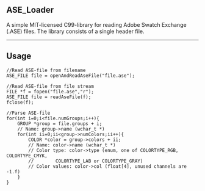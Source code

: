 ## ASE_Loader

A simple MIT-licensed C99-library for reading Adobe Swatch Exchange (.ASE) files.
The library consists of a single header file.

----------------

## Usage

```
//Read ASE-file from filename
ASE_FILE file = openAndReadAseFile("file.ase");

//Read ASE-file from file stream
FILE *f = fopen("file.ase","r");
ASE_FILE file = readAseFile(f);
fclose(f);

//Parse ASE-file
for(int i=0;i<file.numGroups;i++){
    GROUP *group = file.groups + i;
    // Name: group->name (wchar_t *)
    for(int ii=0;ii<group->numColors;ii++){
        COLOR *color = group->colors + ii;
        // Name: color->name (wchar_t *)
        // Color type: color->type (enum, one of COLORTYPE_RGB, COLORTYPE_CMYK,
        //        COLORTYPE_LAB or COLORTYPE_GRAY)
        // Color values: color->col (float[4], unused channels are -1.f)
    }
}
```
